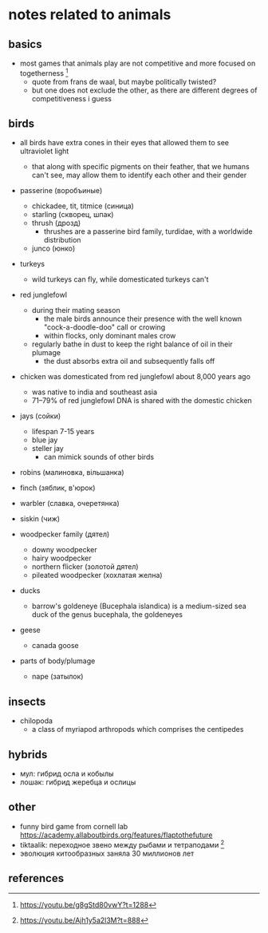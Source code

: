 # notes related to animals

## basics

- most games that animals play are not competitive and more focused on togetherness [^1]
  - quote from frans de waal, but maybe politically twisted?
  - but one does not exclude the other, as there are different degrees of competitiveness i guess


## birds

- all birds have extra cones in their eyes that allowed them to see ultraviolet light
  - that along with specific pigments on their feather, that we humans can't see, may allow them to identify each other and their gender

- passerine (воробъиные)
  - chickadee, tit, titmice (синица)
  - starling (скворец, шпак)
  - thrush (дрозд)
    - thrushes are a passerine bird family, turdidae, with a worldwide distribution
  - junco (юнко)

- turkeys
  - wild turkeys can fly, while domesticated turkeys can't

- red junglefowl
  - during their mating season
    - the male birds announce their presence with the well known "cock-a-doodle-doo" call or crowing
    - within flocks, only dominant males crow
  - regularly bathe in dust to keep the right balance of oil in their plumage
    - the dust absorbs extra oil and subsequently falls off

- chicken was domesticated from red junglefowl about 8,000 years ago
  - was native to india and southeast asia
  - 71–79% of red junglefowl DNA is shared with the domestic chicken

- jays (сойки)
  - lifespan 7-15 years
  - blue jay
  - steller jay
    - can mimick sounds of other birds

- robins (малиновка, вільшанка)
- finch (зяблик, в'юрок)
- warbler (славка, очеретянка)
- siskin (чиж)

- woodpecker family (дятел)
  - downy woodpecker
  - hairy woodpecker
  - northern flicker (золотой дятел)
  - pileated woodpecker (хохлатая желна)

- ducks
  - barrow's goldeneye (Bucephala islandica) is a medium-sized sea duck of the genus bucephala, the goldeneyes

- geese
  - canada goose

- parts of body/plumage
  - nape (затылок)


## insects

- chilopoda
  - a class of myriapod arthropods which comprises the centipedes


## hybrids

- мул: гибрид осла и кобылы
- лошак: гибрид жеребца и ослицы


## other

- funny bird game from cornell lab https://academy.allaboutbirds.org/features/flaptothefuture
- tiktaalik: переходное звено между рыбами и тетраподами [^2]
- эволюция китообразных заняла 30 миллионов лет


## references

[^1]: https://youtu.be/g8gStd80vwY?t=1288
[^2]: https://youtu.be/Ajh1y5a2l3M?t=888